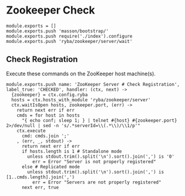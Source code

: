 
# Zookeeper Check

    module.exports = []
    module.exports.push 'masson/bootstrap/'
    module.exports.push require('./index').configure
    module.exports.push 'ryba/zookeeper/server/wait'

## Check Registration

Execute these commands on the ZooKeeper host machine(s).

    module.exports.push name: 'ZooKeeper Server # Check Registration', label_true: 'CHECKED', handler: (ctx, next) ->
      {zookeeper} = ctx.config.ryba
      hosts = ctx.hosts_with_module 'ryba/zookeeper/server'
      ctx.waitIsOpen hosts, zookeeper.port, (err) ->
        return next err if err
        cmds = for host in hosts
          "{ echo conf; sleep 1; } | telnet #{host} #{zookeeper.port} 2>/dev/null | sed -n 's/.*serverId=\\(.*\\)/\\1/p'"
        ctx.execute
          cmd: cmds.join ';'
        , (err, _, stdout) ->
          return next err if err
          if hosts.length is 1 # Standalone mode
            unless stdout.trim().split('\n').sort().join(',') is '0'
              err = Error "Server is not properly registered"
          else # Replicated mode
            unless stdout.trim().split('\n').sort().join(',') is [1..cmds.length].join(',')
              err = Error "Servers are not properly registered"
          next err, true
